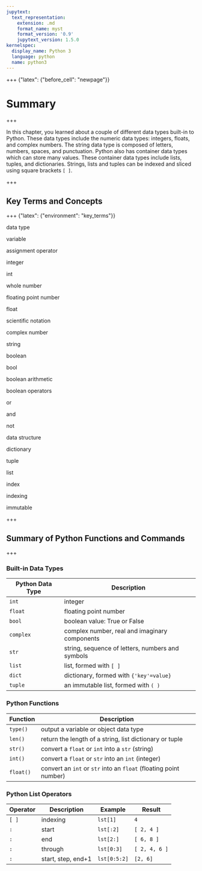 ```yaml
---
jupytext:
  text_representation:
    extension: .md
    format_name: myst
    format_version: '0.9'
    jupytext_version: 1.5.0
kernelspec:
  display_name: Python 3
  language: python
  name: python3
---
```


+++ {"latex": {"before_cell": "newpage"}}

# Summary

+++

In this chapter, you learned about a couple of different data types built-in to Python. These data types include the numeric data types: integers, floats, and complex numbers. The string data type is composed of letters, numbers, spaces, and punctuation. Python also has container data types which can store many values. These container data types include lists, tuples, and dictionaries. Strings, lists and tuples can be indexed and sliced using square brackets ```[ ]```.

+++

## Key Terms and Concepts

+++ {"latex": {"environment": "key_terms"}}

data type

variable

assignment operator

integer

int

whole number

floating point number

float

scientific notation

complex number

string

boolean

bool

boolean arithmetic

boolean operators

or

and

not

data structure

dictionary

tuple

list

index

indexing

immutable

+++

## Summary of Python Functions and Commands

+++

### Built-in Data Types

| Python Data Type | Description |
| --- | --- |
| ```int``` | integer |
| ```float``` | floating point number |
| ```bool``` | boolean value: True or False |
| ```complex``` | complex number, real and imaginary components |
| ```str``` | string, sequence of letters, numbers and symbols |
| ```list``` | list, formed with ```[ ]``` |
| ```dict``` | dictionary, formed with ```{'key'=value}``` |
| ```tuple``` | an immutable list, formed with ```( )``` |

### Python Functions

| Function | Description |
| --- | --- |
| ```type()``` | output a variable or object data type |
| ```len()``` | return the length of a string, list dictionary or tuple |
| ```str()``` | convert a ```float``` or ```int``` into a ```str``` (string) |
| ```int()``` | convert a ```float``` or ```str``` into an ```int``` (integer) |
| ```float()``` | convert an ```int``` or ```str``` into an ```float``` (floating point number) |

### Python List Operators

| Operator | Description | Example | Result |
| --- | --- | ---- | --- |
| ```[ ]``` | indexing | ```lst[1]``` | ```4``` |
| ```:``` | start | ```lst[:2]``` | ```[ 2, 4 ]``` |
| ```:``` | end | ```lst[2:]``` | ```[ 6, 8 ]``` |
| ```:``` | through | ```lst[0:3]``` | ```[ 2, 4, 6 ]``` |
| ```:``` | start, step, end+1 | ```lst[0:5:2]``` | ```[2, 6]``` |

```{code-cell} ipython3

```
